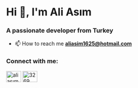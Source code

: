 
<h1 >Hi 👋, I'm Ali Asım</h1>
<h3 >A passionate developer from Turkey</h3>



- 📫 How to reach me **aliasim1625@hotmail.com**

<h3 align="left">Connect with me:</h3>
<p align="left">
<a href="https://www.linkedin.com/in/aliasımbulut/" target="blank"><img align="center" src="https://raw.githubusercontent.com/rahuldkjain/github-profile-readme-generator/master/src/images/icons/Social/linked-in-alt.svg" alt="ali asım bulut" height="30" width="40" /></a>
<a href="https://discord.gg/3269" target="blank"><img align="center" src="https://raw.githubusercontent.com/rahuldkjain/github-profile-readme-generator/master/src/images/icons/Social/discord.svg" alt="3269" height="30" width="40" /></a>
</p>
